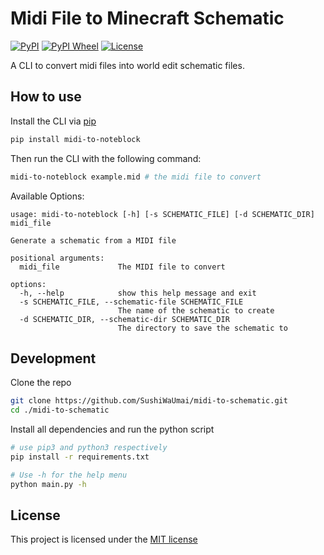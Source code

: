 # Midi File to Minecraft Schematic

[![PyPI](https://shields.io/pypi/v/midi-to-noteblock?style=flat-square)](https://pypi.org/project/midi-to-noteblock/)
[![PyPI Wheel](https://shields.io/pypi/wheel/midi-to-noteblock?style=flat-square)](https://pypi.org/project/midi-to-noteblock/)
[![License](https://shields.io/pypi/l/midi-to-noteblock?style=flat-square)](https://github.com/SushiWaUmai/midi-to-noteblock/blob/main/LICENSE)

A CLI to convert midi files into world edit schematic files. 

## How to use
Install the CLI via [pip](https://pypi.org/project/midi-to-noteblock/)
```bash
pip install midi-to-noteblock
```

Then run the CLI with the following command:
```bash
midi-to-noteblock example.mid # the midi file to convert
```

Available Options:
```
usage: midi-to-noteblock [-h] [-s SCHEMATIC_FILE] [-d SCHEMATIC_DIR] midi_file

Generate a schematic from a MIDI file

positional arguments:
  midi_file             The MIDI file to convert

options:
  -h, --help            show this help message and exit
  -s SCHEMATIC_FILE, --schematic-file SCHEMATIC_FILE
                        The name of the schematic to create
  -d SCHEMATIC_DIR, --schematic-dir SCHEMATIC_DIR
                        The directory to save the schematic to

```

## Development
Clone the repo
```bash
git clone https://github.com/SushiWaUmai/midi-to-schematic.git
cd ./midi-to-schematic
```

Install all dependencies and run the python script
```bash
# use pip3 and python3 respectively
pip install -r requirements.txt

# Use -h for the help menu
python main.py -h
```

## License
This project is licensed under the [MIT license](https://github.com/SushiWaUmai/midi-to-noteblock/blob/main/LICENSE)
